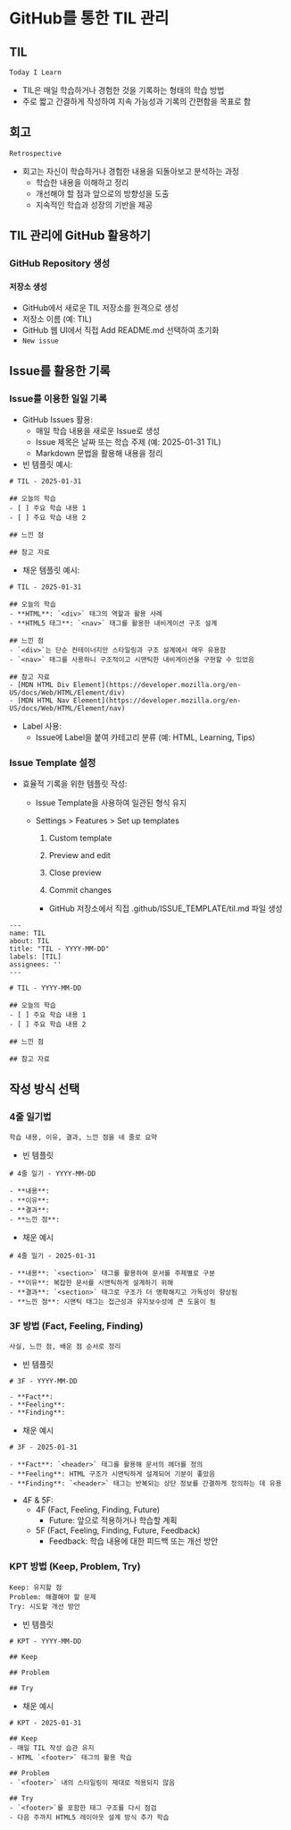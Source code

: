 # GitHub를 통한 TIL 관리

## TIL

`Today I Learn`

- TIL은 매일 학습하거나 경험한 것을 기록하는 형태의 학습 방법
- 주로 짧고 간결하게 작성하여 지속 가능성과 기록의 간편함을 목표로 함

## 회고

`Retrospective`

- 회고는 자신이 학습하거나 경험한 내용을 되돌아보고 분석하는 과정
  - 학습한 내용을 이해하고 정리
  - 개선해야 할 점과 앞으로의 방향성을 도출
  - 지속적인 학습과 성장의 기반을 제공

## TIL 관리에 GitHub 활용하기

### GitHub Repository 생성

#### 저장소 생성

- GitHub에서 새로운 TIL 저장소를 원격으로 생성
- 저장소 이름 (예: TIL)
- GitHub 웹 UI에서 직접 Add README.md 선택하여 초기화
- `New issue`

## Issue를 활용한 기록

### Issue를 이용한 일일 기록

- GitHub Issues 활용:
  - 매일 학습 내용을 새로운 Issue로 생성
  - Issue 제목은 날짜 또는 학습 주제 (예: 2025-01-31 TIL)
  - Markdown 문법을 활용해 내용을 정리
- 빈 템플릿 예시:

```
# TIL - 2025-01-31

## 오늘의 학습
- [ ] 주요 학습 내용 1
- [ ] 주요 학습 내용 2

## 느낀 점

## 참고 자료

```

- 채운 템플릿 예시:

```
# TIL - 2025-01-31

## 오늘의 학습
- **HTML**: `<div>` 태그의 역할과 활용 사례
- **HTML5 태그**: `<nav>` 태그를 활용한 내비게이션 구조 설계

## 느낀 점
- `<div>`는 단순 컨테이너지만 스타일링과 구조 설계에서 매우 유용함
- `<nav>` 태그를 사용하니 구조적이고 시맨틱한 내비게이션을 구현할 수 있었음

## 참고 자료
- [MDN HTML Div Element](https://developer.mozilla.org/en-US/docs/Web/HTML/Element/div)
- [MDN HTML Nav Element](https://developer.mozilla.org/en-US/docs/Web/HTML/Element/nav)
```

- Label 사용:
  - Issue에 Label을 붙여 카테고리 분류 (예: HTML, Learning, Tips)

### Issue Template 설정

- 효율적 기록을 위한 템플릿 작성:

  - Issue Template을 사용하여 일관된 형식 유지
  - Settings > Features > Set up templates

    1. Custom template

    2. Preview and edit

    3. Close preview

    4. Commit changes

    - GitHub 저장소에서 직접 .github/ISSUE_TEMPLATE/til.md 파일 생성

```
---
name: TIL
about: TIL
title: "TIL - YYYY-MM-DD"
labels: [TIL]
assignees: ''
---

# TIL - YYYY-MM-DD

## 오늘의 학습
- [ ] 주요 학습 내용 1
- [ ] 주요 학습 내용 2

## 느낀 점

## 참고 자료
```

## 작성 방식 선택

### 4줄 일기법

```
학습 내용, 이유, 결과, 느낀 점을 네 줄로 요약

```

- 빈 템플릿

```
# 4줄 일기 - YYYY-MM-DD

- **내용**:
- **이유**:
- **결과**:
- **느낀 점**:
```

- 채운 예시

```
# 4줄 일기 - 2025-01-31

- **내용**: `<section>` 태그를 활용하여 문서를 주제별로 구분
- **이유**: 복잡한 문서를 시맨틱하게 설계하기 위해
- **결과**: `<section>` 태그로 구조가 더 명확해지고 가독성이 향상됨
- **느낀 점**: 시맨틱 태그는 접근성과 유지보수성에 큰 도움이 됨
```

### 3F 방법 (Fact, Feeling, Finding)

`사실, 느낀 점, 배운 점 순서로 정리`

- 빈 템플릿

```
# 3F - YYYY-MM-DD

- **Fact**:
- **Feeling**:
- **Finding**:
```

- 채운 예시

```
# 3F - 2025-01-31

- **Fact**: `<header>` 태그를 활용해 문서의 헤더를 정의
- **Feeling**: HTML 구조가 시맨틱하게 설계되어 기분이 좋았음
- **Finding**: `<header>` 태그는 반복되는 상단 정보를 간결하게 정의하는 데 유용
```

- 4F & 5F:
  - 4F (Fact, Feeling, Finding, Future)
    - Future: 앞으로 적용하거나 학습할 계획
  - 5F (Fact, Feeling, Finding, Future, Feedback)
    - Feedback: 학습 내용에 대한 피드백 또는 개선 방안

### KPT 방법 (Keep, Problem, Try)

```
Keep: 유지할 점
Problem: 해결해야 할 문제
Try: 시도할 개선 방안
```

- 빈 템플릿

```
# KPT - YYYY-MM-DD

## Keep

## Problem

## Try
```

- 채운 예시

```
# KPT - 2025-01-31

## Keep
- 매일 TIL 작성 습관 유지
- HTML `<footer>` 태그의 활용 학습

## Problem
- `<footer>` 내의 스타일링이 제대로 적용되지 않음

## Try
- `<footer>`를 포함한 태그 구조를 다시 점검
- 다음 주까지 HTML5 레이아웃 설계 방식 추가 학습
```
